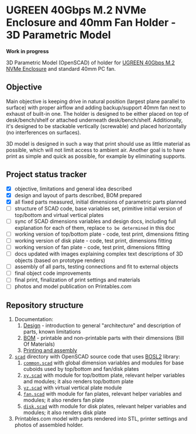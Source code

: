 # UGREEN 40Gbps M.2 NVMe Enclosure and 40mm Fan Holder - 3D Parametric Model

**Work in progress**

3D Parametric Model (OpenSCAD) of holder for [UGREEN 40Gbps M.2 NVMe Enclosure](https://web.archive.org/web/20250118234648/https://www.ugreen.com/products/ugreen-40gbps-m-2-nvme-enclosure-with-cooling-fan) and standard 40mm PC fan. 

## Objective

Main objective is keeping drive in natural position (largest plane parallel to surface) with proper airflow and adding backup/support 40mm fan next to exhaust of built-in one. The holder is designed to be either placed on top of desk/bench/shelf or attached underneath desk/bench/shelf. Additionally, it's designed to be stackable vertically (screwable) and placed horizontally (no interferences on surfaces).

3D model is designed in such a way that print should use as little material as possible, which will not limit access to ambient air. Another goal is to have print as simple and quick as possible, for example by eliminating supports.

## Project status tracker

- [x] objective, limitations and general idea described
- [x] design and layout of parts described, BOM prepared
- [x] all fixed parts measured, initial dimensions of parametric parts planned
- [ ] structure of SCAD code, base variables set, primitive initial version of top/bottom and virtual vertical plates
- [ ] sync of SCAD dimensions variables and design docs, including full explanation for each of them, replace `to be determined` in this doc
- [ ] working version of top/bottom plate - code, test print, dimensions fitting
- [ ] working version of disk plate - code, test print, dimensions fitting
- [ ] working version of fan plate - code, test print, dimensions fitting
- [ ] docs updated with images explaining complex text descriptions of 3D objects (based on prototype renders)
- [ ] assembly of all parts, testing connections and fit to external objects
- [ ] final object code improvements
- [ ] final print, finalization of print settings and materials
- [ ] photos and model publication on Printables.com

## Repository structure

1. Documentation:
   1. [Design](./docs/DESIGN.md) - introduction to general "architecture" and description of parts, known limitations
   2. [BOM](./docs/BOM.md) - printable and non-printable parts with their dimensions (Bill Of Materials)
   3. [Printing and assembly](./docs/ASSEMBLY.md)
2. [`scad`](./scad/) directory with OpenSCAD source code that uses [BOSL2](https://github.com/BelfrySCAD/BOSL2) library:
   1. [`common.scad`](./scad/common.scad) with global dimension variables and modules for base cuboids used by top/bottom and fan/disk plates
   2. [`xy.scad`](./scad/xy.scad) with module for top/bottom plate, relevant helper variables and modules; it also renders top/bottom plate
   3. [`yz.scad`](./scad/yz.scad) with virtual vertical plate module
   4. [`fan.scad`](./scad/fan.scad) with module for fan plates, relevant helper variables and modules; it also renders fan plate
   5. [`disk.scad`](./scad/disk.scad) with module for disk plates, relevant helper variables and modules; it also renders disk plate
3. Printables.com model with parts rendered into STL, printer settings and photos of assembled holder.
